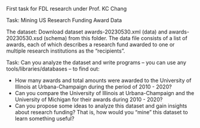 First task for FDL research under Prof. KC Chang

Task: Mining US Research Funding Award Data

The dataset: Download dataset awards-20230530.xml (data) and awards-20230530.xsd (schema) from this folder. The data file consists of a list of awards, each of which describes a research fund awarded to one or multiple research institutions as the “recipients”.

Task: Can you analyze the dataset and write programs – you can use any tools/libraries/databases – to find out:

- How many awards and total amounts were awarded to the University of Illinois at Urbana-Champaign during the period of 2010 - 2020?
- Can you compare the University of Illinois at Urbana-Champaign and the University of Michigan for their awards during 2010 - 2020?
- Can you propose some ideas to analyze this dataset and gain insights about research funding? That is, how would you “mine” this dataset to learn something useful?
